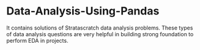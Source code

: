 # Data-Analysis-Using-Pandas
It contains solutions of Stratascratch data analysis problems. These types of data analysis questions are very helpful in building strong foundation to perform EDA in projects.
